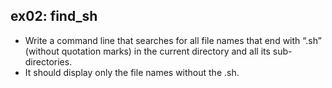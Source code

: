## ex02: find_sh ##
- Write a command line that searches for all file names that end with “.sh” (without quotation marks) in the current directory and all its sub-directories.
- It should display only the file names without the .sh.
